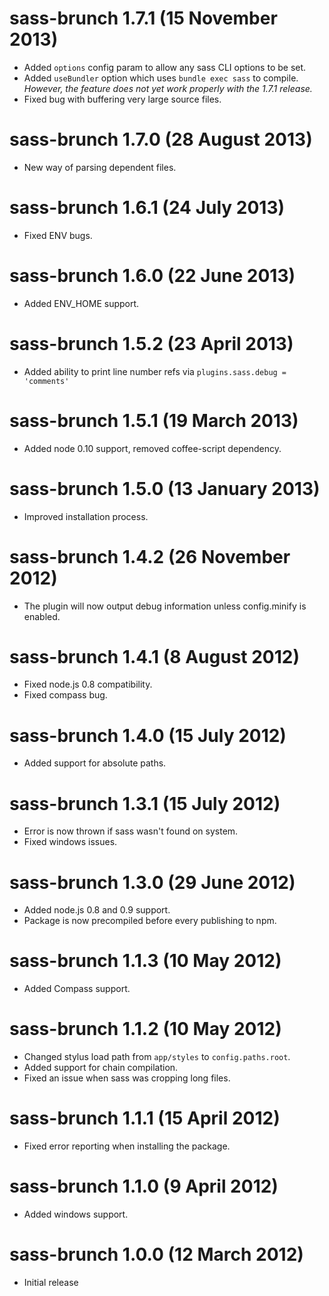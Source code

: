 # sass-brunch 1.7.1 (15 November 2013)
* Added `options` config param to allow any sass CLI options to be set.
* Added `useBundler` option which uses `bundle exec sass` to compile. 
  _However, the feature does not yet work properly with the 1.7.1 release._
* Fixed bug with buffering very large source files.

# sass-brunch 1.7.0 (28 August 2013)
* New way of parsing dependent files.

# sass-brunch 1.6.1 (24 July 2013)
* Fixed ENV bugs.

# sass-brunch 1.6.0 (22 June 2013)
* Added ENV_HOME support.

# sass-brunch 1.5.2 (23 April 2013)
* Added ability to print line number refs via `plugins.sass.debug = 'comments'`

# sass-brunch 1.5.1 (19 March 2013)
* Added node 0.10 support, removed coffee-script dependency.

# sass-brunch 1.5.0 (13 January 2013)
* Improved installation process.

# sass-brunch 1.4.2 (26 November 2012)
* The plugin will now output debug information unless config.minify
is enabled.

# sass-brunch 1.4.1 (8 August 2012)
* Fixed node.js 0.8 compatibility.
* Fixed compass bug.

# sass-brunch 1.4.0 (15 July 2012)
* Added support for absolute paths.

# sass-brunch 1.3.1 (15 July 2012)
* Error is now thrown if sass wasn't found on system.
* Fixed windows issues.

# sass-brunch 1.3.0 (29 June 2012)
* Added node.js 0.8 and 0.9 support.
* Package is now precompiled before every publishing to npm.

# sass-brunch 1.1.3 (10 May 2012)
* Added Compass support.

# sass-brunch 1.1.2 (10 May 2012)
* Changed stylus load path from `app/styles` to `config.paths.root`.
* Added support for chain compilation.
* Fixed an issue when sass was cropping long files.

# sass-brunch 1.1.1 (15 April 2012)
* Fixed error reporting when installing the package.

# sass-brunch 1.1.0 (9 April 2012)
* Added windows support.

# sass-brunch 1.0.0 (12 March 2012)
* Initial release
